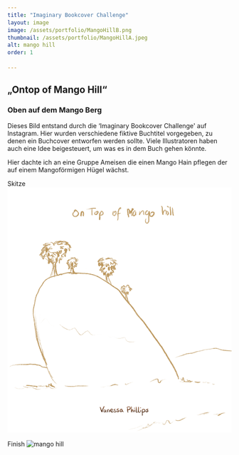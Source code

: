 ```yaml
---
title: "Imaginary Bookcover Challenge"
layout: image
image: /assets/portfolio/MangoHillB.png
thumbnail: /assets/portfolio/MangoHillA.jpeg
alt: mango hill
order: 1

---
```


## „Ontop of Mango Hill“

### Oben auf dem Mango Berg

Dieses Bild entstand durch die ‘Imaginary Bookcover Challenge' auf Instagram. Hier wurden verschiedene fiktive Buchtitel vorgegeben, zu denen ein Buchcover entworfen werden sollte.
Viele Illustratoren haben auch eine Idee beigesteuert, um was es in dem Buch gehen könnte.

Hier dachte ich an eine Gruppe Ameisen die einen Mango Hain pflegen der auf einem Mangoförmigen Hügel wächst.

Skitze
![mango hill](../assets/portfolio/MangoHillC.png)

Finish
![mango hill](../assets/portfolio/MangoHillA.png)




